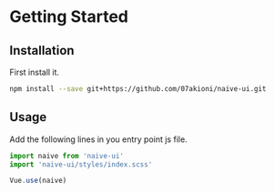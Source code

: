 <!--no-demo-->
# Getting Started

## Installation
First install it.

```bash
npm install --save git+https://github.com/07akioni/naive-ui.git
```

## Usage
Add the following lines in you entry point js file.

```js
import naive from 'naive-ui'
import 'naive-ui/styles/index.scss'

Vue.use(naive)
```